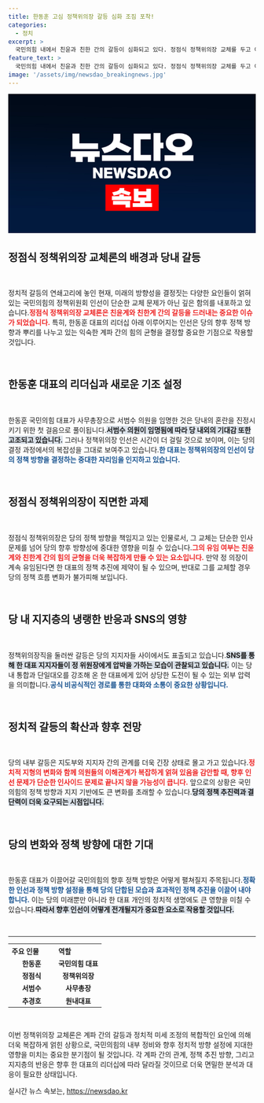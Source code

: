 ```yaml
---
title: 한동훈 고심 정책위의장 갈등 심화 조짐 포착!
categories:
  - 정치
excerpt: >
  국민의힘 내에서 친윤과 친한 간의 갈등이 심화되고 있다. 정점식 정책위의장 교체를 두고 여당 지지자들 사이에서 뜨거운 논란이 일고 있으며, 한동훈 대표는 정책위의장 인선에 신중을 기하는 상황이다.
feature_text: >
  국민의힘 내에서 친윤과 친한 간의 갈등이 심화되고 있다. 정점식 정책위의장 교체를 두고 여당 지지자들 사이에서 뜨거운 논란이 일고 있으며, 한동훈 대표는 정책위의장 인선에 신중을 기하는 상황이다.
image: '/assets/img/newsdao_breakingnews.jpg'
---
```


<p><img src="/assets/img/newsdao_breakingnews.jpg" alt="firstkoreanews 속보" /></p>

<h2 data-ke-size="size26">정점식 정책위의장 교체론의 배경과 당내 갈등</h2>

<p data-ke-size="size16">&nbsp;</p>

<p>정치적 갈등의 연쇄고리에 놓인 현재, 미래의 방향성을 결정짓는 다양한 요인들이 얽혀 있는 국민의힘의 정책위원회 인선이 단순한 교체 문제가 아닌 깊은 함의를 내포하고 있습니다.<b><span style="color: #ee2323;">정점식 정책위의장 교체론은 친윤계와 친한계 간의 갈등을 드러내는 중요한 이슈가 되었습니다.</span></b> 특히, 한동훈 대표의 리더십 아래 이루어지는 인선은 당의 향후 정책 방향과 뿌리를 나누고 있는 익숙한 계파 간의 힘의 균형을 결정할 중요한 기점으로 작용할 것입니다.</p>

<p data-ke-size="size16">&nbsp;</p>

<h2 data-ke-size="size26">한동훈 대표의 리더십과 새로운 기조 설정</h2>

<p data-ke-size="size16">&nbsp;</p>

<p>한동훈 국민의힘 대표가 사무총장으로 서범수 의원을 임명한 것은 당내의 혼란을 진정시키기 위한 첫 걸음으로 풀이됩니다.<b><span style="background-color: #21538527;">서범수 의원이 임명됨에 따라 당 내외의 기대감 또한 고조되고 있습니다.</span></b> 그러나 정책위의장 인선은 시간이 더 걸릴 것으로 보이며, 이는 당의 결정 과정에서의 복잡성을 그대로 보여주고 있습니다.<b><span style="color: #1a5490;">한 대표는 정책위의장의 인선이 당의 정책 방향을 결정하는 중대한 자리임을 인지하고 있습니다.</span></b></p>

<p data-ke-size="size16">&nbsp;</p>

<h2 data-ke-size="size26">정점식 정책위의장이 직면한 과제</h2>

<p data-ke-size="size16">&nbsp;</p>

<p>정점식 정책위의장은 당의 정책 방향을 책임지고 있는 인물로서, 그 교체는 단순한 인사 문제를 넘어 당의 향후 방향성에 중대한 영향을 미칠 수 있습니다.<b><span style="color: #ee2323;">그의 유임 여부는 친윤계와 친한계 간의 힘의 균형을 더욱 복잡하게 만들 수 있는 요소입니다.</span></b> 만약 정 의장이 계속 유임된다면 한 대표의 정책 추진에 제약이 될 수 있으며, 반대로 그를 교체할 경우 당의 정책 흐름 변화가 불가피해 보입니다.</p>

<p data-ke-size="size16">&nbsp;</p>

<h2 data-ke-size="size26">당 내 지지층의 냉랭한 반응과 SNS의 영향</h2>

<p data-ke-size="size16">&nbsp;</p>

<p>정책위의장직을 둘러싼 갈등은 당의 지지자들 사이에서도 표출되고 있습니다.<b><span style="background-color: #21538527;">SNS를 통해 한 대표 지지자들이 정 위원장에게 압박을 가하는 모습이 관찰되고 있습니다.</span></b> 이는 당내 통합과 단일대오를 강조해 온 한 대표에게 있어 상당한 도전이 될 수 있는 외부 압력을 의미합니다.<b><span style="color: #1a5490;">공식 비공식적인 경로를 통한 대화와 소통이 중요한 상황입니다.</span></b></p>

<p data-ke-size="size16">&nbsp;</p>

<h2 data-ke-size="size26">정치적 갈등의 확산과 향후 전망</h2>

<p data-ke-size="size16">&nbsp;</p>

<p>당의 내부 갈등은 지도부와 지지자 간의 관계를 더욱 긴장 상태로 몰고 가고 있습니다.<b><span style="color: #ee2323;">정치적 지형의 변화와 함께 의원들의 이해관계가 복잡하게 얽혀 있음을 감안할 때, 향후 인선 문제가 단순한 인사이드 문제로 끝나지 않을 가능성이 큽니다.</span></b> 앞으로의 상황은 국민의힘의 정책 방향과 지지 기반에도 큰 변화를 초래할 수 있습니다.<b><span style="background-color: #21538527;">당의 정책 추진력과 결단력이 더욱 요구되는 시점입니다.</span></b></p>

<p data-ke-size="size16">&nbsp;</p>

<h2 data-ke-size="size26">당의 변화와 정책 방향에 대한 기대</h2>

<p data-ke-size="size16">&nbsp;</p>

<p>한동훈 대표가 이끌어갈 국민의힘의 향후 정책 방향은 어떻게 펼쳐질지 주목됩니다.<b><span style="color: #1a5490;">정확한 인선과 정책 방향 설정을 통해 당의 단합된 모습과 효과적인 정책 추진을 이끌어 내야 합니다.</span></b> 이는 당의 미래뿐만 아니라 한 대표 개인의 정치적 생명에도 큰 영향을 미칠 수 있습니다.<b><span style="background-color: #21538527;">따라서 향후 인선이 어떻게 전개될지가 중요한 요소로 작용할 것입니다.</span></b></p>

<p data-ke-size="size16">&nbsp;</p>

<hr>

<table style="width: 100%; border-collapse: collapse;">
 <tr>
  <th style="width: 50%; text-align: left; height: 17px;">주요 인물</th>
  <th style="width: 50%; text-align: left; height: 17px;">역할</th>
 </tr>
 <tr>
  <td style="text-align: center; height: 17px;"><b>한동훈</b></td>
  <td style="text-align: center; height: 17px;"><b>국민의힘 대표</b></td>
 </tr>
 <tr>
  <td style="text-align: center; height: 17px;"><b>정점식</b></td>
  <td style="text-align: center; height: 17px;"><b>정책위의장</b></td>
 </tr>
 <tr>
  <td style="text-align: center; height: 17px;"><b>서범수</b></td>
  <td style="text-align: center; height: 17px;"><b>사무총장</b></td>
 </tr>
 <tr>
  <td style="text-align: center; height: 17px;"><b>추경호</b></td>
  <td style="text-align: center; height: 17px;"><b>원내대표</b></td>
 </tr>
</table>

<p data-ke-size="size16">&nbsp;</p>

<p>이번 정책위의장 교체론은 계파 간의 갈등과 정치적 미세 조정의 복합적인 요인에 의해 더욱 복잡하게 얽힌 상황으로, 국민의힘의 내부 정비와 향후 정치적 방향 설정에 지대한 영향을 미치는 중요한 분기점이 될 것입니다. 각 계파 간의 관계, 정책 추진 방향, 그리고 지지층의 반응은 향후 한 대표의 리더십에 따라 달라질 것이므로 더욱 면밀한 분석과 대응이 필요한 상태입니다.</p>
실시간 뉴스 속보는, <a href="https://newsdao.kr" rel="dofollow">https://newsdao.kr</a>



